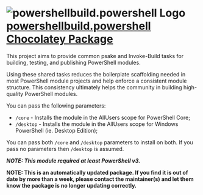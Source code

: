 # ![powershellbuild.powershell Logo](https://rawcdn.githack.com/pauby/ChocoPackages/09a4ba9b4dbfd187b39139f0d9f9b25965868279/icons/powershellbuild.powershell.png "PowerShellBuild Logo") [powershellbuild.powershell Chocolatey Package](https://chocolatey.org/packages/powershellbuild.powershell)

This project aims to provide common psake and Invoke-Build tasks for building, testing, and publishing PowerShell modules.

Using these shared tasks reduces the boilerplate scaffolding needed in most PowerShell module projects and help enforce a consistent module structure. This consistency ultimately helps the community in building high-quality PowerShell modules.

You can pass the following parameters:

* `/core`     - Installs the module in the AllUsers scope for PowerShell Core;
* `/desktop`  - Installs the module in the AllUsers scope for Windows PowerShell (ie. Desktop Edition);

You can pass both `/core` and `/desktop` parameters to install on both. If you pass no parameters then `/desktop` is assumed.

_**NOTE: This module required at least PowerShell v3.**_

**NOTE: This is an automatically updated package. If you find it is out of date by more than a week, please contact the maintainer(s) and let them know the package is no longer updating correctly.**